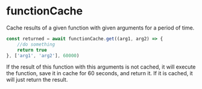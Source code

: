 # functionCache

Cache results of a given function with given arguments for a period of time.

```js
const returned = await functionCache.get((arg1, arg2) => {
    //do something
    return true
}, ['arg1', 'arg2'], 60000)
```

If the result of this function with this arguments is not cached, it will execute the function, save it in cache for 60 seconds, and return it. If it is cached, it will just return the result.
